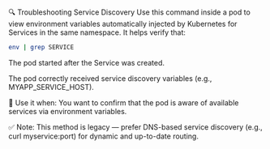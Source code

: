 🔍 Troubleshooting Service Discovery
Use this command inside a pod to view environment variables automatically injected by Kubernetes for Services in the same namespace. It helps verify that:

```bash
env | grep SERVICE
```

The pod started after the Service was created.

The pod correctly received service discovery variables (e.g., MYAPP_SERVICE_HOST).

📌 Use it when: You want to confirm that the pod is aware of available services via environment variables.

✅ Note: This method is legacy — prefer DNS-based service discovery (e.g., curl myservice:port) for dynamic and up-to-date routing.
